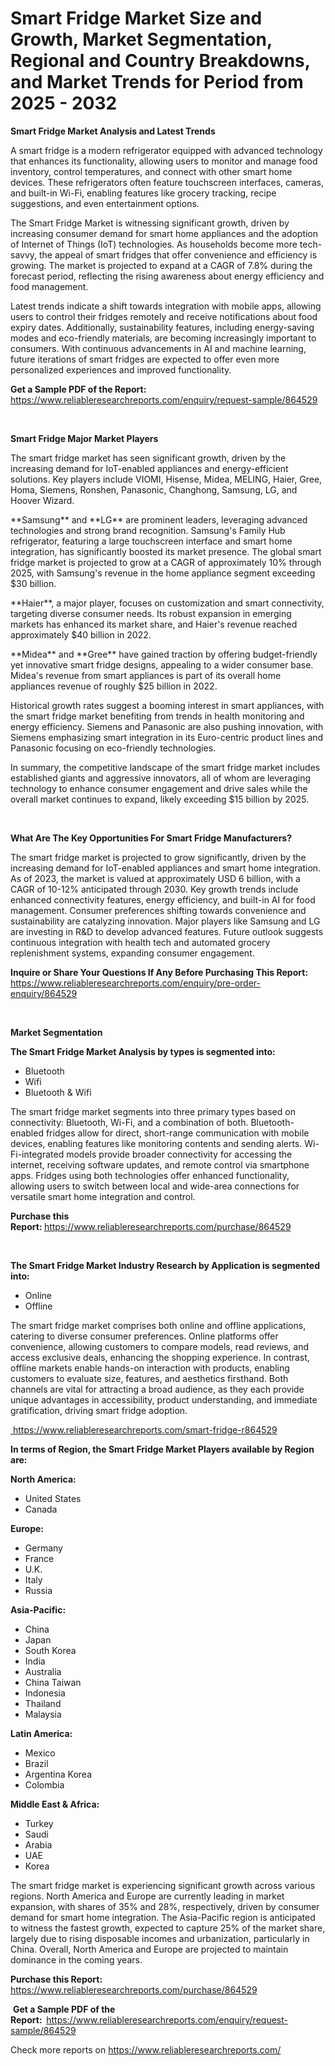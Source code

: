 <p><h1>Smart Fridge Market Size and Growth, Market Segmentation, Regional and Country Breakdowns, and Market Trends for Period from 2025 -  2032</h1></p><p><strong>Smart Fridge Market Analysis and Latest Trends</strong></p>
<p><p>A smart fridge is a modern refrigerator equipped with advanced technology that enhances its functionality, allowing users to monitor and manage food inventory, control temperatures, and connect with other smart home devices. These refrigerators often feature touchscreen interfaces, cameras, and built-in Wi-Fi, enabling features like grocery tracking, recipe suggestions, and even entertainment options.</p><p>The Smart Fridge Market is witnessing significant growth, driven by increasing consumer demand for smart home appliances and the adoption of Internet of Things (IoT) technologies. As households become more tech-savvy, the appeal of smart fridges that offer convenience and efficiency is growing. The market is projected to expand at a CAGR of 7.8% during the forecast period, reflecting the rising awareness about energy efficiency and food management.</p><p>Latest trends indicate a shift towards integration with mobile apps, allowing users to control their fridges remotely and receive notifications about food expiry dates. Additionally, sustainability features, including energy-saving modes and eco-friendly materials, are becoming increasingly important to consumers. With continuous advancements in AI and machine learning, future iterations of smart fridges are expected to offer even more personalized experiences and improved functionality.</p></p>
<p><strong>Get a Sample PDF of the Report:&nbsp;</strong> <a href="https://www.reliableresearchreports.com/enquiry/request-sample/864529?utm_campaign=2253&utm_medium=2&utm_source=Github&utm_content=ia&utm_term=05042025&utm_id=smart-fridge">https://www.reliableresearchreports.com/enquiry/request-sample/864529</a></p>
<p>&nbsp;</p>
<p><strong>Smart Fridge Major Market Players</strong></p>
<p><p>The smart fridge market has seen significant growth, driven by the increasing demand for IoT-enabled appliances and energy-efficient solutions. Key players include VIOMI, Hisense, Midea, MELING, Haier, Gree, Homa, Siemens, Ronshen, Panasonic, Changhong, Samsung, LG, and Hoover Wizard.</p><p>**Samsung** and **LG** are prominent leaders, leveraging advanced technologies and strong brand recognition. Samsung's Family Hub refrigerator, featuring a large touchscreen interface and smart home integration, has significantly boosted its market presence. The global smart fridge market is projected to grow at a CAGR of approximately 10% through 2025, with Samsung's revenue in the home appliance segment exceeding $30 billion.</p><p>**Haier**, a major player, focuses on customization and smart connectivity, targeting diverse consumer needs. Its robust expansion in emerging markets has enhanced its market share, and Haier's revenue reached approximately $40 billion in 2022.</p><p>**Midea** and **Gree** have gained traction by offering budget-friendly yet innovative smart fridge designs, appealing to a wider consumer base. Midea's revenue from smart appliances is part of its overall home appliances revenue of roughly $25 billion in 2022.</p><p>Historical growth rates suggest a booming interest in smart appliances, with the smart fridge market benefiting from trends in health monitoring and energy efficiency. Siemens and Panasonic are also pushing innovation, with Siemens emphasizing smart integration in its Euro-centric product lines and Panasonic focusing on eco-friendly technologies.</p><p>In summary, the competitive landscape of the smart fridge market includes established giants and aggressive innovators, all of whom are leveraging technology to enhance consumer engagement and drive sales while the overall market continues to expand, likely exceeding $15 billion by 2025.</p></p>
<p>&nbsp;</p>
<p><strong>What Are The Key Opportunities For Smart Fridge Manufacturers?</strong></p>
<p><p>The smart fridge market is projected to grow significantly, driven by the increasing demand for IoT-enabled appliances and smart home integration. As of 2023, the market is valued at approximately USD 6 billion, with a CAGR of 10-12% anticipated through 2030. Key growth trends include enhanced connectivity features, energy efficiency, and built-in AI for food management. Consumer preferences shifting towards convenience and sustainability are catalyzing innovation. Major players like Samsung and LG are investing in R&D to develop advanced features. Future outlook suggests continuous integration with health tech and automated grocery replenishment systems, expanding consumer engagement.</p></p>
<p><strong>Inquire or Share Your Questions If Any Before Purchasing This Report:</strong> <a href="https://www.reliableresearchreports.com/enquiry/pre-order-enquiry/864529?utm_campaign=2253&utm_medium=2&utm_source=Github&utm_content=ia&utm_term=05042025&utm_id=smart-fridge">https://www.reliableresearchreports.com/enquiry/pre-order-enquiry/864529</a></p>
<p>&nbsp;</p>
<p><strong>Market Segmentation</strong></p>
<p><strong>The Smart Fridge Market Analysis by types is segmented into:</strong></p>
<p><ul><li>Bluetooth</li><li>Wifi</li><li>Bluetooth & Wifi</li></ul></p>
<p><p>The smart fridge market segments into three primary types based on connectivity: Bluetooth, Wi-Fi, and a combination of both. Bluetooth-enabled fridges allow for direct, short-range communication with mobile devices, enabling features like monitoring contents and sending alerts. Wi-Fi-integrated models provide broader connectivity for accessing the internet, receiving software updates, and remote control via smartphone apps. Fridges using both technologies offer enhanced functionality, allowing users to switch between local and wide-area connections for versatile smart home integration and control.</p></p>
<p><strong>Purchase this Report:&nbsp;</strong><a href="https://www.reliableresearchreports.com/purchase/864529?utm_campaign=2253&utm_medium=2&utm_source=Github&utm_content=ia&utm_term=05042025&utm_id=smart-fridge">https://www.reliableresearchreports.com/purchase/864529</a></p>
<p>&nbsp;</p>
<p><strong>The Smart Fridge Market Industry Research by Application is segmented into:</strong></p>
<p><ul><li>Online</li><li>Offline</li></ul></p>
<p><p>The smart fridge market comprises both online and offline applications, catering to diverse consumer preferences. Online platforms offer convenience, allowing customers to compare models, read reviews, and access exclusive deals, enhancing the shopping experience. In contrast, offline markets enable hands-on interaction with products, enabling customers to evaluate size, features, and aesthetics firsthand. Both channels are vital for attracting a broad audience, as they each provide unique advantages in accessibility, product understanding, and immediate gratification, driving smart fridge adoption.</p></p>
<p><a href="https://www.reliableresearchreports.com/smart-fridge-r864529?utm_campaign=2253&utm_medium=2&utm_source=Github&utm_content=ia&utm_term=05042025&utm_id=smart-fridge">&nbsp;https://www.reliableresearchreports.com/smart-fridge-r864529</a></p>
<p><strong>In terms of Region, the Smart Fridge Market Players available by Region are:</strong></p>
<p>
    <p> <strong> North America: </strong>
        <ul>
            <li>United States</li>
            <li>Canada</li>
        </ul>
        </p> 
    <p> <strong> Europe: </strong>
        <ul>
            <li>Germany</li>
            <li>France</li>
            <li>U.K.</li>
            <li>Italy</li>
            <li>Russia</li>
        </ul>
        </p> 
    <p> <strong> Asia-Pacific: </strong>
        <ul>
            <li>China</li>
            <li>Japan</li>
            <li>South Korea</li>
            <li>India</li>
            <li>Australia</li>
            <li>China Taiwan</li>
            <li>Indonesia</li>
            <li>Thailand</li>
            <li>Malaysia</li>
        </ul>
        </p> 
    <p> <strong> Latin America: </strong>
        <ul>
            <li>Mexico</li>
            <li>Brazil</li>
            <li>Argentina Korea</li>
            <li>Colombia</li>
        </ul>
        </p> 
    <p> <strong> Middle East & Africa: </strong>
        <ul>
            <li>Turkey</li>
            <li>Saudi</li>
            <li>Arabia</li>
            <li>UAE</li>
            <li>Korea</li>
        </ul>
    </p>
    </p>
<p><p>The smart fridge market is experiencing significant growth across various regions. North America and Europe are currently leading in market expansion, with shares of 35% and 28%, respectively, driven by consumer demand for smart home integration. The Asia-Pacific region is anticipated to witness the fastest growth, expected to capture 25% of the market share, largely due to rising disposable incomes and urbanization, particularly in China. Overall, North America and Europe are projected to maintain dominance in the coming years.</p></p>
<p><strong>Purchase this Report: </strong><a href="https://www.reliableresearchreports.com/purchase/864529?utm_campaign=2253&utm_medium=2&utm_source=Github&utm_content=ia&utm_term=05042025&utm_id=smart-fridge">https://www.reliableresearchreports.com/purchase/864529</a></p>
<p>&nbsp;<strong>Get a Sample PDF of the Report:&nbsp;&nbsp;</strong><a href="https://www.reliableresearchreports.com/enquiry/request-sample/864529?utm_campaign=2253&utm_medium=2&utm_source=Github&utm_content=ia&utm_term=05042025&utm_id=smart-fridge">https://www.reliableresearchreports.com/enquiry/request-sample/864529</a></p>
<p><strong></strong></p>
<p>Check more reports on <a href="https://www.reliableresearchreports.com/?utm_campaign=2253&utm_medium=2&utm_source=Github&utm_content=ia&utm_term=05042025&utm_id=smart-fridge">https://www.reliableresearchreports.com/</a></p>